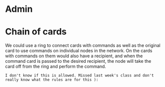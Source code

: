 # Admin

# Chain of cards
We could use a ring to connect cards with commands as well as the original card to use commands on individual nodes in the network. On the cards with commands on them would also have a recipient, and when the command card is passed to the desired recipient, the node will take the card off from the ring and perform the command. 

    I don't know if this is allowed. Missed last week's class and don't
    really know what the rules are for this ):